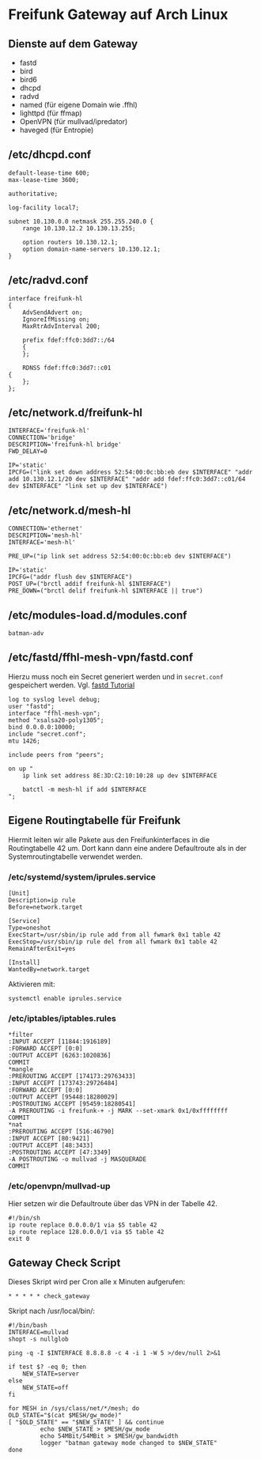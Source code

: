 # Freifunk Gateway auf Arch Linux

## Dienste auf dem Gateway

* fastd
* bird
* bird6
* dhcpd
* radvd
* named (für eigene Domain wie .ffhl)
* lighttpd (für ffmap)
* OpenVPN (für mullvad/ipredator)
* haveged (für Entropie)

## /etc/dhcpd.conf

    default-lease-time 600;
    max-lease-time 3600;

    authoritative;

    log-facility local7;

    subnet 10.130.0.0 netmask 255.255.240.0 {
    	range 10.130.12.2 10.130.13.255;

    	option routers 10.130.12.1;
    	option domain-name-servers 10.130.12.1;
    }

## /etc/radvd.conf

    interface freifunk-hl
    {
    	AdvSendAdvert on;
    	IgnoreIfMissing on;
    	MaxRtrAdvInterval 200;

    	prefix fdef:ffc0:3dd7::/64
    	{
    	};

    	RDNSS fdef:ffc0:3dd7::c01
   	{
    	};
    };

## /etc/network.d/freifunk-hl

    INTERFACE='freifunk-hl'
    CONNECTION='bridge'
    DESCRIPTION='freifunk-hl bridge'
    FWD_DELAY=0

    IP='static'
    IPCFG=("link set down address 52:54:00:0c:bb:eb dev $INTERFACE" "addr add 10.130.12.1/20 dev $INTERFACE" "addr add fdef:ffc0:3dd7::c01/64 dev $INTERFACE" "link set up dev $INTERFACE")

## /etc/network.d/mesh-hl

    CONNECTION='ethernet'
    DESCRIPTION='mesh-hl'
    INTERFACE='mesh-hl'

    PRE_UP=("ip link set address 52:54:00:0c:bb:eb dev $INTERFACE")

    IP='static'
    IPCFG=("addr flush dev $INTERFACE")
    POST_UP=("brctl addif freifunk-hl $INTERFACE")
    PRE_DOWN=("brctl delif freifunk-hl $INTERFACE || true")

## /etc/modules-load.d/modules.conf

    batman-adv

## /etc/fastd/ffhl-mesh-vpn/fastd.conf

Hierzu muss noch ein Secret generiert werden und in `secret.conf` gespeichert werden. Vgl. [fastd Tutorial](http://www.nilsschneider.net/2013/02/17/fastd-tutorial.html)

    log to syslog level debug;
    user "fastd";
    interface "ffhl-mesh-vpn";
    method "xsalsa20-poly1305";
    bind 0.0.0.0:10000;
    include "secret.conf";
    mtu 1426;

    include peers from "peers";

    on up "
    	ip link set address 8E:3D:C2:10:10:28 up dev $INTERFACE

    	batctl -m mesh-hl if add $INTERFACE
    ";

## Eigene Routingtabelle für Freifunk

Hiermit leiten wir alle Pakete aus den Freifunkinterfaces in die Routingtabelle 42 um. Dort kann dann eine andere Defaultroute als in der Systemroutingtabelle verwendet werden.

### /etc/systemd/system/iprules.service

    [Unit]
    Description=ip rule
    Before=network.target

    [Service]
    Type=oneshot
    ExecStart=/usr/sbin/ip rule add from all fwmark 0x1 table 42
    ExecStop=/usr/sbin/ip rule del from all fwmark 0x1 table 42
    RemainAfterExit=yes

    [Install]
    WantedBy=network.target

Aktivieren mit:

    systemctl enable iprules.service


### /etc/iptables/iptables.rules

    *filter
    :INPUT ACCEPT [11844:1916189]
    :FORWARD ACCEPT [0:0]
    :OUTPUT ACCEPT [6263:1020836]
    COMMIT
    *mangle
    :PREROUTING ACCEPT [174173:29763433]
    :INPUT ACCEPT [173743:29726484]
    :FORWARD ACCEPT [0:0]
    :OUTPUT ACCEPT [95448:18280029]
    :POSTROUTING ACCEPT [95459:18280541]
    -A PREROUTING -i freifunk-+ -j MARK --set-xmark 0x1/0xffffffff
    COMMIT
    *nat
    :PREROUTING ACCEPT [516:46790]
    :INPUT ACCEPT [80:9421]
    :OUTPUT ACCEPT [48:3433]
    :POSTROUTING ACCEPT [47:3349]
    -A POSTROUTING -o mullvad -j MASQUERADE
    COMMIT

### /etc/openvpn/mullvad-up

Hier setzen wir die Defaultroute über das VPN in der Tabelle 42.

    #!/bin/sh
    ip route replace 0.0.0.0/1 via $5 table 42
    ip route replace 128.0.0.0/1 via $5 table 42
    exit 0

## Gateway Check Script

Dieses Skript wird per Cron alle x Minuten aufgerufen:

    * * * * * check_gateway

Skript nach /usr/local/bin/:

    #!/bin/bash
    INTERFACE=mullvad
    shopt -s nullglob

    ping -q -I $INTERFACE 8.8.8.8 -c 4 -i 1 -W 5 >/dev/null 2>&1

    if test $? -eq 0; then
        NEW_STATE=server
    else
        NEW_STATE=off
    fi

    for MESH in /sys/class/net/*/mesh; do
  	OLD_STATE="$(cat $MESH/gw_mode)"
  	[ "$OLD_STATE" == "$NEW_STATE" ] && continue
             echo $NEW_STATE > $MESH/gw_mode
             echo 54MBit/54MBit > $MESH/gw_bandwidth
             logger "batman gateway mode changed to $NEW_STATE"
    done